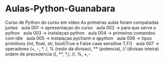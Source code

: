 # Aulas-Python-Guanabara
Curso de Python do curso em vídeo
 As primeiras aulas foram compatadas juntas &nbsp;
 aula 001 -> apresentaçao do curso &nbsp;
 aula 002 -> para que serve o python &nbsp;
 aula 003 -> instalaçao python &nbsp;
 aula 004 -> primeiros comandos com idle &nbsp;
 aula 005 -> instalaçao pycharm e qpython &nbsp;
 aula 006 -> tipos primitivos (int, float, str, bool(True e False case sensitive T,F)) &nbsp;
 aula 007 -> operadores (+, -, *, /, % (resto da divisao), ** (potencia), // (divisao inteira) &nbsp;
 ordem de precedencia (), **, *,/, //, %, +,- &nbsp;
